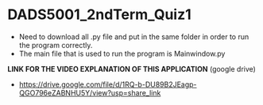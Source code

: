 # DADS5001_2ndTerm_Quiz1

* Need to download all .py file and put in the same folder in order to run the program correctly. 
* The main file that is used to run the program is Mainwindow.py

**LINK FOR THE VIDEO EXPLANATION OF THIS APPLICATION** (google drive)
* https://drive.google.com/file/d/1RQ-b-DU89B2JEagp-QGO796eZABNHU5Y/view?usp=share_link

